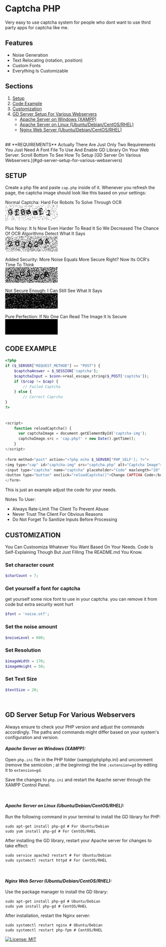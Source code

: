 
# Captcha PHP
Very easy to use captcha system for people who dont want to use third party apps for captcha like me.

## Features

- Noise Generation
- Text Relocating (rotation, position)
- Custom Fonts
- Everything Is Customizable

## Sections
1. [Setup](#setup) <br />
2. [Code Example](#code-example) <br />
3. [Customization](#customization) <br />
4. [GD Server Setup For Various Webservers](#gd-server-setup-for-various-webservers) <br />
    - [Apache Server on Windows (XAMPP)](#apache-server-on-windows-xampp) <br />
    - [Apache Server on Linux (Ubuntu/Debian/CentOS/RHEL)](#apache-server-on-linux-ubuntudebiancentosrhel) <br />
    - [Nginx Web Server (Ubuntu/Debian/CentOS/RHEL)](#nginx-web-server-ubuntudebiancentosrhel) <br />
<br />
## **REQUIREMENTS**
Actually There Are Just Only Two Requirements You Just Need A Font File To Use And Enable GD Library On Your Web Server. Scroll Bottom To See How To Setup [GD Server On Various Webservers.](#gd-server-setup-for-various-webservers) <br />


## **SETUP**
Create a php file and paste ```cap.php``` inside of it. Whenever you refresh the page, the captcha image should look like this based on your settings:

Normal Captcha: Hard For Robots To Solve Through OCR<br />
![1](https://raw.githubusercontent.com/Lebweuh/Captcha-PHP/main/example%20images/cap.png)

Plus Noisy: It Is Now Even Harder To Read It So We Decreased The Chance Of OCR Algorithms Detect What It Says<br />
![1](https://raw.githubusercontent.com/Lebweuh/Captcha-PHP/main/example%20images/cap2.png)

Added Security: More Noise Equals More Secure Right? Now Its OCR's Time To Think<br />
![1](https://raw.githubusercontent.com/Lebweuh/Captcha-PHP/main/example%20images/cap3.png)

Not Secure Enough: I Can Still See What It Says<br />
![1](https://raw.githubusercontent.com/Lebweuh/Captcha-PHP/main/example%20images/cap4.png)

Pure Perfection: If No One Can Read The Image It Is Secure<br />
![1](https://raw.githubusercontent.com/Lebweuh/Captcha-PHP/main/example%20images/cap5.png) <br />

## **CODE EXAMPLE**
```php
<?php
if ($_SERVER["REQUEST_METHOD"] == "POST") {
    $captchaAnswer = $_SESSION['captcha'];
    $captchaInput = $conn->real_escape_string($_POST['captcha']);
    if ($rcap != $cap) {
        // Failed Captcha
    } else {
        // Correct Caprcha
}
?>


<script>
    function reloadCaptcha() {
      var captchaImage = document.getElementById('captcha-img');
      captchaImage.src = 'cap.php?' + new Date().getTime();
    }
</script>

<form method="post" action="<?php echo $_SERVER['PHP_SELF']; ?>">
<img type="cap" id="captcha-img" src="captcha.php" alt="Captcha Image">
<input type="captcha" name="captcha" placeholder="Code" maxlength="20" required>
<button type="button" onclick="reloadCaptcha()">Change CAPTCHA Code</button>
</form>

```
This is just an example adjust the code for your needs.

Notes To User:
- Always Rate-Limit The Client To Prevent Abuse
- Never Trust The Client For Obvious Reasons
- Do Not Forget To Sanitize Inputs Before Processing <br />

## **CUSTOMIZATION**
You Can Custoomiza Whatever You Want Based On Your Needs. Code Is Self-Explaining Though But Just Filling The README.md You Know.

### Set character count

```php
$charCount = 7;
```

### Get yourself a font for captcha
get yourself some nice font to use in your captcha. you can remove it from code but extra security wont hurt
```php
$font = 'noise.otf';
```

### Set the noise amount

```php
$noiseLevel = 600;
```

### Set Resolution
```php
$imageWidth = 170;
$imageHeight = 50;
```

### Set Text Size
```php
$textSize = 20;
```
<br />

## **GD Server Setup For Various Webservers**
Always ensure to check your PHP version and adjust the commands accordingly. The paths and commands might differ based on your system's configuration and version.

#### *Apache Server on Windows (XAMPP):*
Open `php.ini` file in the PHP folder (xampp\php\php.ini) and uncomment (remove the semicolon ; at the beginning) the line `;extension=gd` by editing it to `extension=gd`.

Save the changes to `php.ini` and restart the Apache server through the XAMPP Control Panel.

<br />

#### *Apache Server on Linux (Ubuntu/Debian/CentOS/RHEL):*
Run the following command in your terminal to install the GD library for PHP: 
```
sudo apt-get install php-gd # For Ubuntu/Debian
sudo yum install php-gd # For CentOS/RHEL
```
After installing the GD library, restart your Apache server for changes to take effect:
```
sudo service apache2 restart # For Ubuntu/Debian
sudo systemctl restart httpd # For CentOS/RHEL
```
<br />


#### *Nginx Web Server (Ubuntu/Debian/CentOS/RHEL):*
Use the package manager to install the GD library:
```
sudo apt-get install php-gd # Ubuntu/Debian
sudo yum install php-gd # CentOS/RHEL
```
 After installation, restart the Nginx server:
```
sudo systemctl restart nginx # Ubuntu/Debian
sudo systemctl restart php-fpm # CentOS/RHEL
```

 [![License: MIT](https://img.shields.io/badge/License-MIT-yellow.svg)](https://opensource.org/licenses/MIT)

